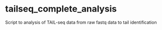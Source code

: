 # tailseq_complete_analysis
Script to analysis of TAIL-seq data from raw fastq data to tail identification
